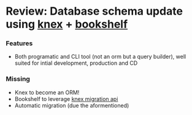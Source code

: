 # Review: Database schema update using [knex](http://knexjs.org/) + [bookshelf](https://bookshelfjs.org/)

### Features
- Both programatic and CLI tool (not an orm but a query builder), well suited for intial development, production and CD

### Missing
- Knex to become an ORM!
- Bookshelf to leverage [knex migration api](http://knexjs.org/#Migrations)
- Automatic migration (due the aformentioned)


